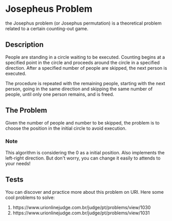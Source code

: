 <h1>Josepheus Problem</h1>

the Josephus problem (or Josephus permutation) is a theoretical problem related to a certain counting-out game.

<h2> Description </h2>
  <p>People are standing in a circle waiting to be executed. Counting begins at a specified point in the circle and proceeds 
around the circle in a specified direction. After a specified number of people are skipped, the next person is executed.</p>
  <p>The procedure is repeated with the remaining people, starting with the next person, going in the same direction and 
  skipping the same number of people, until only one person remains, and is freed.</p>

<h2> The Problem </h2>
<p> Given the number of people and number to be skipped, the problem is to choose the position in the 
initial circle to avoid execution.</p>

<h3> Note </h3>
<p> This algorithm is considering the 0 as a initial position. Also implements the left-right direction. But don't worry, you 
can change it easily to attends to your needs! </p>

<h2> Tests </h2>
<p> You can discover and practice more about this problem on URI. Here some cool problems to solve: </p>
<ol>
  <li>https://www.urionlinejudge.com.br/judge/pt/problems/view/1030</li>
  <li>https://www.urionlinejudge.com.br/judge/pt/problems/view/1031</li>
</ol>
